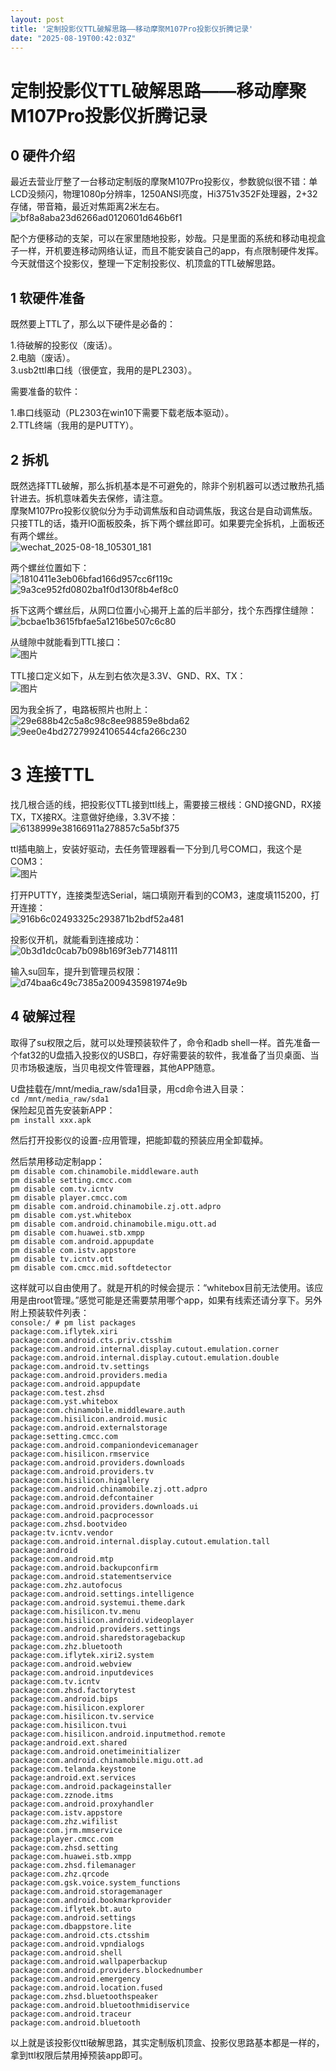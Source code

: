 ```yaml
---
layout: post
title: '定制投影仪TTL破解思路——移动摩聚M107Pro投影仪折腾记录'
date: "2025-08-19T00:42:03Z"
---
```

定制投影仪TTL破解思路——移动摩聚M107Pro投影仪折腾记录
================================

0 硬件介绍
------

最近去营业厅整了一台移动定制版的摩聚M107Pro投影仪，参数貌似很不错：单LCD没频闪，物理1080p分辨率，1250ANSI亮度，Hi3751v352F处理器，2+32存储，带音箱，最近对焦距离2米左右。  
![bf8a8aba23d6266ad0120601d646b6f1](https://img2024.cnblogs.com/blog/380214/202508/380214-20250818103218400-1082831858.jpg)

配个方便移动的支架，可以在家里随地投影，妙哉。只是里面的系统和移动电视盒子一样，开机要连移动网络认证，而且不能安装自己的app，有点限制硬件发挥。今天就借这个投影仪，整理一下定制投影仪、机顶盒的TTL破解思路。

1 软硬件准备
-------

既然要上TTL了，那么以下硬件是必备的：

1.待破解的投影仪（废话）。  
2.电脑（废话）。  
3.usb2ttl串口线（很便宜，我用的是PL2303）。

需要准备的软件：

1.串口线驱动（PL2303在win10下需要下载老版本驱动）。  
2.TTL终端（我用的是PUTTY）。

2 拆机
----

既然选择TTL破解，那么拆机基本是不可避免的，除非个别机器可以透过散热孔插针进去。拆机意味着失去保修，请注意。  
摩聚M107Pro投影仪貌似分为手动调焦版和自动调焦版，我这台是自动调焦版。只接TTL的话，撬开IO面板胶条，拆下两个螺丝即可。如果要完全拆机，上面板还有两个螺丝。  
![wechat_2025-08-18_105301_181](https://img2024.cnblogs.com/blog/380214/202508/380214-20250818105617975-1957142215.jpg)

两个螺丝位置如下：  
![1810411e3eb06bfad166d957cc6f119c](https://img2024.cnblogs.com/blog/380214/202508/380214-20250818105700908-373046753.jpg)![9a3ce952fd0802ba1f0d130f8b4ef8c0](https://img2024.cnblogs.com/blog/380214/202508/380214-20250818105704960-1208612217.jpg)

拆下这两个螺丝后，从网口位置小心揭开上盖的后半部分，找个东西撑住缝隙：  
![bcbae1b3615fbfae5a1216be507c6c80](https://img2024.cnblogs.com/blog/380214/202508/380214-20250818110115988-1229100398.jpg)

从缝隙中就能看到TTL接口：  
![图片](https://img2024.cnblogs.com/blog/380214/202508/380214-20250818110205197-504561863.png)

TTL接口定义如下，从左到右依次是3.3V、GND、RX、TX：  
![图片](https://img2024.cnblogs.com/blog/380214/202508/380214-20250818110309055-593009164.png)

因为我全拆了，电路板照片也附上：  
![29e688b42c5a8c98c8ee98859e8bda62](https://img2024.cnblogs.com/blog/380214/202508/380214-20250818110452640-571843847.jpg)  
![9ee0e4bd27279924106544cfa266c230](https://img2024.cnblogs.com/blog/380214/202508/380214-20250818110459721-2037811614.jpg)

3 连接TTL
=======

找几根合适的线，把投影仪TTL接到ttl线上，需要接三根线：GND接GND，RX接TX，TX接RX。注意做好绝缘，3.3V不接：  
![6138999e38166911a278857c5a5bf375](https://img2024.cnblogs.com/blog/380214/202508/380214-20250818110642866-1876959361.jpg)

ttl插电脑上，安装好驱动，去任务管理器看一下分到几号COM口，我这个是COM3：  
![图片](https://img2024.cnblogs.com/blog/380214/202508/380214-20250818110906285-13128398.png)

打开PUTTY，连接类型选Serial，端口填刚开看到的COM3，速度填115200，打开连接：  
![916b6c02493325c293871b2bdf52a481](https://img2024.cnblogs.com/blog/380214/202508/380214-20250818111013183-491775874.png)

投影仪开机，就能看到连接成功：  
![0b3d1dc0cab7b098b169f3eb77148111](https://img2024.cnblogs.com/blog/380214/202508/380214-20250818111218218-2043944765.png)

输入su回车，提升到管理员权限：  
![d74baa6c49c7385a2009435981974e9b](https://img2024.cnblogs.com/blog/380214/202508/380214-20250818111315272-999836873.png)

4 破解过程
------

取得了su权限之后，就可以处理预装软件了，命令和adb shell一样。首先准备一个fat32的U盘插入投影仪的USB口，存好需要装的软件，我准备了当贝桌面、当贝市场极速版，当贝电视文件管理器，其他APP随意。

U盘挂载在/mnt/media\_raw/sda1目录，用cd命令进入目录：  
`cd /mnt/media_raw/sda1`  
保险起见首先安装新APP：  
`pm install xxx.apk`

然后打开投影仪的设置-应用管理，把能卸载的预装应用全卸载掉。

然后禁用移动定制app：  
`pm disable com.chinamobile.middleware.auth`  
`pm disable setting.cmcc.com`  
`pm disable com.tv.icntv`  
`pm disable player.cmcc.com`  
`pm disable com.android.chinamobile.zj.ott.adpro`  
`pm disable com.yst.whitebox`  
`pm disable com.android.chinamobile.migu.ott.ad`  
`pm disable com.huawei.stb.xmpp`  
`pm disable com.android.appupdate`  
`pm disable com.istv.appstore`  
`pm disable tv.icntv.ott`  
`pm disable com.cmcc.mid.softdetector`

这样就可以自由使用了。就是开机的时候会提示：“whitebox目前无法使用。该应用是由root管理。”感觉可能是还需要禁用哪个app，如果有线索还请分享下。另外附上预装软件列表：  
`console:/ # pm list packages`  
`package:com.iflytek.xiri`  
`package:com.android.cts.priv.ctsshim`  
`package:com.android.internal.display.cutout.emulation.corner`  
`package:com.android.internal.display.cutout.emulation.double`  
`package:com.android.tv.settings`  
`package:com.android.providers.media`  
`package:com.android.appupdate`  
`package:com.test.zhsd`  
`package:com.yst.whitebox`  
`package:com.chinamobile.middleware.auth`  
`package:com.hisilicon.android.music`  
`package:com.android.externalstorage`  
`package:setting.cmcc.com`  
`package:com.android.companiondevicemanager`  
`package:com.hisilicon.rmservice`  
`package:com.android.providers.downloads`  
`package:com.android.providers.tv`  
`package:com.hisilicon.higallery`  
`package:com.android.chinamobile.zj.ott.adpro`  
`package:com.android.defcontainer`  
`package:com.android.providers.downloads.ui`  
`package:com.android.pacprocessor`  
`package:com.zhsd.bootvideo`  
`package:tv.icntv.vendor`  
`package:com.android.internal.display.cutout.emulation.tall`  
`package:android`  
`package:com.android.mtp`  
`package:com.android.backupconfirm`  
`package:com.android.statementservice`  
`package:com.zhz.autofocus`  
`package:com.android.settings.intelligence`  
`package:com.android.systemui.theme.dark`  
`package:com.hisilicon.tv.menu`  
`package:com.hisilicon.android.videoplayer`  
`package:com.android.providers.settings`  
`package:com.android.sharedstoragebackup`  
`package:com.zhz.bluetooth`  
`package:com.iflytek.xiri2.system`  
`package:com.android.webview`  
`package:com.android.inputdevices`  
`package:com.tv.icntv`  
`package:com.zhsd.factorytest`  
`package:com.android.bips`  
`package:com.hisilicon.explorer`  
`package:com.hisilicon.tv.service`  
`package:com.hisilicon.tvui`  
`package:com.hisilicon.android.inputmethod.remote`  
`package:android.ext.shared`  
`package:com.android.onetimeinitializer`  
`package:com.android.chinamobile.migu.ott.ad`  
`package:com.telanda.keystone`  
`package:android.ext.services`  
`package:com.android.packageinstaller`  
`package:com.zznode.itms`  
`package:com.android.proxyhandler`  
`package:com.istv.appstore`  
`package:com.zhz.wifilist`  
`package:com.jrm.mmservice`  
`package:player.cmcc.com`  
`package:com.zhsd.setting`  
`package:com.huawei.stb.xmpp`  
`package:com.zhsd.filemanager`  
`package:com.zhz.qrcode`  
`package:com.gsk.voice.system_functions`  
`package:com.android.storagemanager`  
`package:com.android.bookmarkprovider`  
`package:com.iflytek.bt.auto`  
`package:com.android.settings`  
`package:com.dbappstore.lite`  
`package:com.android.cts.ctsshim`  
`package:com.android.vpndialogs`  
`package:com.android.shell`  
`package:com.android.wallpaperbackup`  
`package:com.android.providers.blockednumber`  
`package:com.android.emergency`  
`package:com.android.location.fused`  
`package:com.zhsd.bluetoothspeaker`  
`package:com.android.bluetoothmidiservice`  
`package:com.android.traceur`  
`package:com.android.bluetooth`

以上就是该投影仪ttl破解思路，其实定制版机顶盒、投影仪思路基本都是一样的，拿到ttl权限后禁用掉预装app即可。